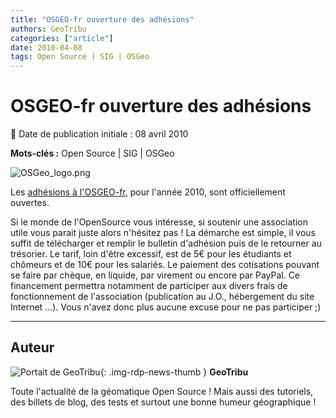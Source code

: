```yaml
---
title: "OSGEO-fr ouverture des adhésions"
authors: GeoTribu
categories: ["article"]
date: 2010-04-08
tags: Open Source | SIG | OSGeo
---
```


# OSGEO-fr ouverture des adhésions

:calendar: Date de publication initiale : 08 avril 2010

**Mots-clés :** Open Source | SIG | OSGeo

![OSGeo_logo.png](https://cdn.geotribu.fr/img/logos-icones/entreprises_association/osgeo_fr.png)

Les [adhésions à l'OSGEO-fr](http://osgeo.gloobe.org/drupal/node/8), pour l'année 2010, sont officiellement ouvertes.

Si le monde de l'OpenSource vous intéresse, si soutenir une association utile vous parait juste alors n'hésitez pas ! La démarche est simple, il vous suffit de télécharger et remplir le bulletin d'adhésion puis de le retourner au trésorier. Le tarif, loin d'être excessif, est de 5€ pour les étudiants et chômeurs et de 10€ pour les salariés. Le paiement des cotisations pouvant se faire par chèque, en liquide, par virement ou encore par PayPal. Ce financement permettra notamment de participer aux divers frais de fonctionnement de l'association (publication au J.O., hébergement du site Internet ...). Vous n'avez donc plus aucune excuse pour ne pas participer ;)

----

## Auteur

![Portait de GeoTribu](https://cdn.geotribu.fr/img/internal/charte/geotribu_logo_64x64.png){: .img-rdp-news-thumb }
**GeoTribu**

Toute l'actualité de la géomatique Open Source ! Mais aussi des tutoriels, des billets de blog, des tests et surtout une bonne humeur géographique !
